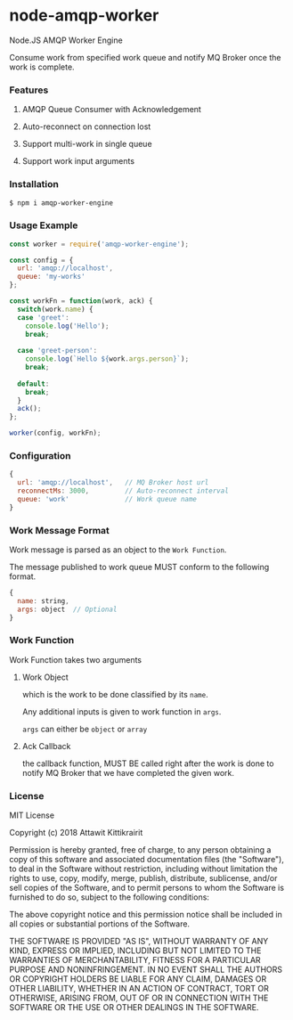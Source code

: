 # node-amqp-worker

Node.JS AMQP Worker Engine

Consume work from specified work queue and notify MQ Broker once the work is complete.

### Features

1. AMQP Queue Consumer with Acknowledgement

2. Auto-reconnect on connection lost

3. Support multi-work in single queue

4. Support work input arguments

### Installation
```bash
$ npm i amqp-worker-engine
```

### Usage Example

```javascript
const worker = require('amqp-worker-engine');

const config = {
  url: 'amqp://localhost',
  queue: 'my-works'
};

const workFn = function(work, ack) {
  switch(work.name) {
  case 'greet':
    console.log('Hello');
    break;
    
  case 'greet-person':
    console.log(`Hello ${work.args.person}`);
    break;
    
  default:
    break;
  }
  ack();
};

worker(config, workFn);

```

### Configuration

```javascript
{
  url: 'amqp://localhost',   // MQ Broker host url
  reconnectMs: 3000,         // Auto-reconnect interval
  queue: 'work'              // Work queue name
}
```


### Work Message Format

Work message is parsed as an object to the `Work Function`.

The message published to work queue MUST conform to the following format.

```javascript
{
  name: string,
  args: object  // Optional
}
```

### Work Function

Work Function takes two arguments

1. Work Object

   which is the work to be done classified by its `name`.
   
   Any additional inputs is given to work function in `args`.
   
   `args` can either be `object` or `array`
   
2. Ack Callback

   the callback function, MUST BE called right after the work is done to notify MQ Broker that we have completed the given work.


### License

MIT License

Copyright (c) 2018 Attawit Kittikrairit

Permission is hereby granted, free of charge, to any person obtaining a copy
of this software and associated documentation files (the "Software"), to deal
in the Software without restriction, including without limitation the rights
to use, copy, modify, merge, publish, distribute, sublicense, and/or sell
copies of the Software, and to permit persons to whom the Software is
furnished to do so, subject to the following conditions:

The above copyright notice and this permission notice shall be included in all
copies or substantial portions of the Software.

THE SOFTWARE IS PROVIDED "AS IS", WITHOUT WARRANTY OF ANY KIND, EXPRESS OR
IMPLIED, INCLUDING BUT NOT LIMITED TO THE WARRANTIES OF MERCHANTABILITY,
FITNESS FOR A PARTICULAR PURPOSE AND NONINFRINGEMENT. IN NO EVENT SHALL THE
AUTHORS OR COPYRIGHT HOLDERS BE LIABLE FOR ANY CLAIM, DAMAGES OR OTHER
LIABILITY, WHETHER IN AN ACTION OF CONTRACT, TORT OR OTHERWISE, ARISING FROM,
OUT OF OR IN CONNECTION WITH THE SOFTWARE OR THE USE OR OTHER DEALINGS IN THE
SOFTWARE.
